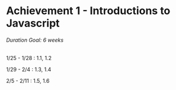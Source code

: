 # Achievement 1 - Introductions to Javascript

###### Duration Goal: 6 weeks

1/25 - 1/28 : 1.1, 1.2

1/29 - 2/4 : 1.3, 1.4

2/5 - 2/11 : 1.5, 1.6
